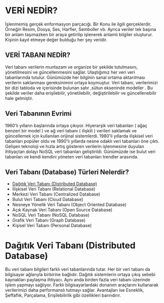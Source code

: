 # VERİ NEDİR?

İşlenmemiş gerçek enformasyon parçacığı. Bir Konu ile ilgili gerçeklerdir. Örneğin Resim, Dosya, Ses, Harfler, Semboller vb. Ayrıca veriler tek başına bir anlam taşımazken bir araya getirilip işlenerek anlamlı bilgiler oluşturur. Kişinin kayıt etmeye değer bulduğu her şey veridir.


## VERİ TABANI NEDİR? 

Veri tabanı verilerin muntazam ve organize bir şekilde tutulmasını, yönetilmesini ve güncellenmesini sağlar. Ulaştığımız her veri veri tabanlarında tutulur. Günümüzde her bilginin sanal ortama aktarılması verilerin saklanması gereksinimini ortaya koymuştur. Veri tabanı, verilerimizi bir dizi tabloda ve içerisinde bulunan satır ,sütun ekseninde modeller . Bu şekilde veriler daha erişilebilir, yönetilebilir, değiştirilebilir ve güncellenebilir hale gelmiştir. 

## Veri Tabanının Evrimi

1960'lı yılların başlarında ortaya çıkıyor. Hiyerarşik veri tabanları ( ağaç benzeri bir model ) ve ağ veri tabanı ( ilişkili ) verileri saklamak ve güncellemek için kullanılan orijinal sistemlerdi. 1980'li yıllarda ilişkisel veri tabanları popüler oldu ve 1990'lı yıllarda nesne odaklı veri tabanları öne çıktı. Gelişen teknoloji ve hızla artış gösteren verilerin işlenmesine duyulan ihtiyaçtan dolayı NoSQL veri tabanları geliştirildi. Günümüzde ise bulut veri tabanları ve kendi kendini yöneten veri tabanları trendler arasında.

## Veri Tabanı (Database) Türleri Nelerdir?

* [Dağıtık Veri Tabanı (Distributed Database)](require "Dağıtık Veri Tabanı (Distributed Database)")
* İlişkisel Veri Tabanı (Relational Database)
* Merkezi Veri Tabanı (Centralized Database)
* Bulut Veri Tabanı (Cloud Database)
* Nesneye Yönelik Veri Tabanı (Object Oriented Database)
* Açık Kaynak Veri Tabanı (Open Source Database)
* NoSQL Veri Tabanı (NoSQL Database)
* Grafik Veri Tabanı (Graph Database)
* Kişisel Veri Tabanı (Personal Database)



# Dağıtık Veri Tabanı (Distributed Database)

Bu veri tabanı bilgileri farklı veri tabanlarında tutar. Her bir veri tabanı da bilgisayar ağlarıyla birbirine bağlıdır. Dağıtık sistemlerin ortaya çıkış sebebi kaynakları paylaşma ihtiyacı. Aynı anda birden fazla veri tabanı üzerinde işlem yapmayı sağlıyor. Farklı bilgisayarlardaki donanım araçlarını kullanarak verilerimizi daha performanslı tutmayı sağlar. Avantajları ise Esneklik, Şeffaflık, Parçalama, Erişilebilirlik gibi özellikleri barındırır.
